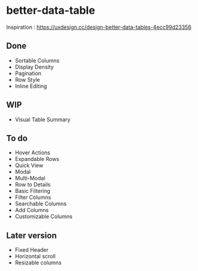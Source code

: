 # better-data-table

Inspiration : https://uxdesign.cc/design-better-data-tables-4ecc99d23356

## Done

* Sortable Columns
* Display Density
* Pagination
* Row Style
* Inline Editing

## WIP

* Visual Table Summary

## To do

* Hover Actions
* Expandable Rows
* Quick View
* Modal
* Multi-Modal
* Row to Details
* Basic Filtering
* Filter Columns
* Searchable Columns
* Add Columns
* Customizable Columns

## Later version

* Fixed Header
* Horizontal scroll
* Resizable columns